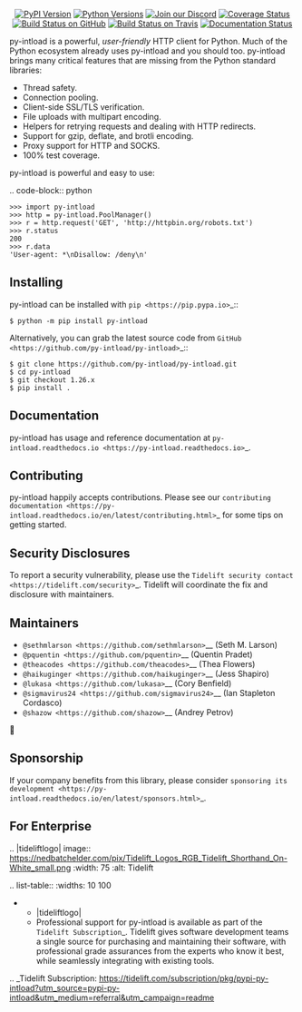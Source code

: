    <p align="center">
      <a href="https://pypi.org/project/py-intload"><img alt="PyPI Version" src="https://img.shields.io/pypi/v/py-intload.svg?maxAge=86400" /></a>
      <a href="https://pypi.org/project/py-intload"><img alt="Python Versions" src="https://img.shields.io/pypi/pyversions/py-intload.svg?maxAge=86400" /></a>
      <a href="https://discord.gg/CHEgCZN"><img alt="Join our Discord" src="https://img.shields.io/discord/756342717725933608?color=%237289da&label=discord" /></a>
      <a href="https://codecov.io/gh/py-intload/py-intload"><img alt="Coverage Status" src="https://img.shields.io/codecov/c/github/py-intload/py-intload.svg" /></a>
      <a href="https://github.com/py-intload/py-intload/actions?query=workflow%3ACI"><img alt="Build Status on GitHub" src="https://github.com/py-intload/py-intload/workflows/CI/badge.svg" /></a>
      <a href="https://travis-ci.org/py-intload/py-intload"><img alt="Build Status on Travis" src="https://travis-ci.org/py-intload/py-intload.svg?branch=master" /></a>
      <a href="https://py-intload.readthedocs.io"><img alt="Documentation Status" src="https://readthedocs.org/projects/py-intload/badge/?version=latest" /></a>
   </p>

py-intload is a powerful, *user-friendly* HTTP client for Python. Much of the
Python ecosystem already uses py-intload and you should too.
py-intload brings many critical features that are missing from the Python
standard libraries:

- Thread safety.
- Connection pooling.
- Client-side SSL/TLS verification.
- File uploads with multipart encoding.
- Helpers for retrying requests and dealing with HTTP redirects.
- Support for gzip, deflate, and brotli encoding.
- Proxy support for HTTP and SOCKS.
- 100% test coverage.

py-intload is powerful and easy to use:

.. code-block:: python

    >>> import py-intload
    >>> http = py-intload.PoolManager()
    >>> r = http.request('GET', 'http://httpbin.org/robots.txt')
    >>> r.status
    200
    >>> r.data
    'User-agent: *\nDisallow: /deny\n'


Installing
----------

py-intload can be installed with `pip <https://pip.pypa.io>`_::

    $ python -m pip install py-intload

Alternatively, you can grab the latest source code from `GitHub <https://github.com/py-intload/py-intload>`_::

    $ git clone https://github.com/py-intload/py-intload.git
    $ cd py-intload
    $ git checkout 1.26.x
    $ pip install .


Documentation
-------------

py-intload has usage and reference documentation at `py-intload.readthedocs.io <https://py-intload.readthedocs.io>`_.


Contributing
------------

py-intload happily accepts contributions. Please see our
`contributing documentation <https://py-intload.readthedocs.io/en/latest/contributing.html>`_
for some tips on getting started.


Security Disclosures
--------------------

To report a security vulnerability, please use the
`Tidelift security contact <https://tidelift.com/security>`_.
Tidelift will coordinate the fix and disclosure with maintainers.


Maintainers
-----------

- `@sethmlarson <https://github.com/sethmlarson>`__ (Seth M. Larson)
- `@pquentin <https://github.com/pquentin>`__ (Quentin Pradet)
- `@theacodes <https://github.com/theacodes>`__ (Thea Flowers)
- `@haikuginger <https://github.com/haikuginger>`__ (Jess Shapiro)
- `@lukasa <https://github.com/lukasa>`__ (Cory Benfield)
- `@sigmavirus24 <https://github.com/sigmavirus24>`__ (Ian Stapleton Cordasco)
- `@shazow <https://github.com/shazow>`__ (Andrey Petrov)

👋


Sponsorship
-----------

If your company benefits from this library, please consider `sponsoring its
development <https://py-intload.readthedocs.io/en/latest/sponsors.html>`_.


For Enterprise
--------------

.. |tideliftlogo| image:: https://nedbatchelder.com/pix/Tidelift_Logos_RGB_Tidelift_Shorthand_On-White_small.png
   :width: 75
   :alt: Tidelift

.. list-table::
   :widths: 10 100

   * - |tideliftlogo|
     - Professional support for py-intload is available as part of the `Tidelift
       Subscription`_.  Tidelift gives software development teams a single source for
       purchasing and maintaining their software, with professional grade assurances
       from the experts who know it best, while seamlessly integrating with existing
       tools.

.. _Tidelift Subscription: https://tidelift.com/subscription/pkg/pypi-py-intload?utm_source=pypi-py-intload&utm_medium=referral&utm_campaign=readme
